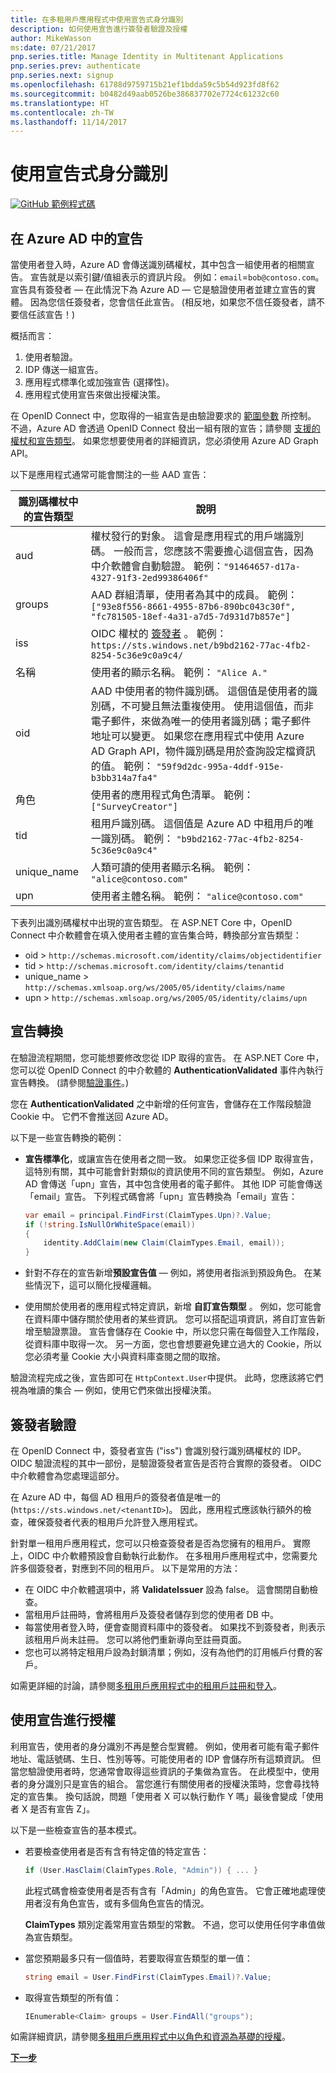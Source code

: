 ```yaml
---
title: 在多租用戶應用程式中使用宣告式身分識別
description: 如何使用宣告進行簽發者驗證及授權
author: MikeWasson
ms:date: 07/21/2017
pnp.series.title: Manage Identity in Multitenant Applications
pnp.series.prev: authenticate
pnp.series.next: signup
ms.openlocfilehash: 61788d9759715b21ef1bdda59c5b54d923fd8f62
ms.sourcegitcommit: b0482d49aab0526be386837702e7724c61232c60
ms.translationtype: HT
ms.contentlocale: zh-TW
ms.lasthandoff: 11/14/2017
---
```

# <a name="work-with-claims-based-identities"></a>使用宣告式身分識別

[![GitHub](../_images/github.png) 範例程式碼][sample application]

## <a name="claims-in-azure-ad"></a>在 Azure AD 中的宣告
當使用者登入時，Azure AD 會傳送識別碼權杖，其中包含一組使用者的相關宣告。 宣告就是以索引鍵/值組表示的資訊片段。 例如：`email`=`bob@contoso.com`。  宣告具有簽發者 &mdash; 在此情況下為 Azure AD &mdash; 它是驗證使用者並建立宣告的實體。 因為您信任簽發者，您會信任此宣告。 (相反地，如果您不信任簽發者，請不要信任該宣告！)

概括而言：

1. 使用者驗證。
2. IDP 傳送一組宣告。
3. 應用程式標準化或加強宣告 (選擇性)。
4. 應用程式使用宣告來做出授權決策。

在 OpenID Connect 中，您取得的一組宣告是由驗證要求的 [範圍參數] 所控制。 不過，Azure AD 會透過 OpenID Connect 發出一組有限的宣告；請參閱 [支援的權杖和宣告類型]。 如果您想要使用者的詳細資訊，您必須使用 Azure AD Graph API。

以下是應用程式通常可能會關注的一些 AAD 宣告：

| 識別碼權杖中的宣告類型 | 說明 |
| --- | --- |
| aud |權杖發行的對象。 這會是應用程式的用戶端識別碼。 一般而言，您應該不需要擔心這個宣告，因為中介軟體會自動驗證。 範例：`"91464657-d17a-4327-91f3-2ed99386406f"` |
| groups |AAD 群組清單，使用者為其中的成員。 範例： `["93e8f556-8661-4955-87b6-890bc043c30f", "fc781505-18ef-4a31-a7d5-7d931d7b857e"]` |
| iss |OIDC 權杖的 [簽發者] 。 範例： `https://sts.windows.net/b9bd2162-77ac-4fb2-8254-5c36e9c0a9c4/` |
| 名稱 |使用者的顯示名稱。 範例： `"Alice A."` |
| oid |AAD 中使用者的物件識別碼。 這個值是使用者的識別碼，不可變且無法重複使用。 使用這個值，而非電子郵件，來做為唯一的使用者識別碼；電子郵件地址可以變更。 如果您在應用程式中使用 Azure AD Graph API，物件識別碼是用於查詢設定檔資訊的值。 範例： `"59f9d2dc-995a-4ddf-915e-b3bb314a7fa4"` |
| 角色 |使用者的應用程式角色清單。    範例： `["SurveyCreator"]` |
| tid |租用戶識別碼。 這個值是 Azure AD 中租用戶的唯一識別碼。 範例： `"b9bd2162-77ac-4fb2-8254-5c36e9c0a9c4"` |
| unique_name |人類可讀的使用者顯示名稱。 範例： `"alice@contoso.com"` |
| upn |使用者主體名稱。 範例： `"alice@contoso.com"` |

下表列出識別碼權杖中出現的宣告類型。 在 ASP.NET Core 中，OpenID Connect 中介軟體會在填入使用者主體的宣告集合時，轉換部分宣告類型：

* oid > `http://schemas.microsoft.com/identity/claims/objectidentifier`
* tid > `http://schemas.microsoft.com/identity/claims/tenantid`
* unique_name > `http://schemas.xmlsoap.org/ws/2005/05/identity/claims/name`
* upn > `http://schemas.xmlsoap.org/ws/2005/05/identity/claims/upn`

## <a name="claims-transformations"></a>宣告轉換
在驗證流程期間，您可能想要修改您從 IDP 取得的宣告。 在 ASP.NET Core 中，您可以從 OpenID Connect 的中介軟體的 **AuthenticationValidated** 事件內執行宣告轉換。 (請參閱[驗證事件]。)

您在 **AuthenticationValidated** 之中新增的任何宣告，會儲存在工作階段驗證 Cookie 中。 它們不會推送回 Azure AD。

以下是一些宣告轉換的範例：

* **宣告標準化**，或讓宣告在使用者之間一致。 如果您正從多個 IDP 取得宣告，這特別有關，其中可能會針對類似的資訊使用不同的宣告類型。
  例如，Azure AD 會傳送「upn」宣告，其中包含使用者的電子郵件。 其他 IDP 可能會傳送「email」宣告。 下列程式碼會將「upn」宣告轉換為「email」宣告：
  
  ```csharp
  var email = principal.FindFirst(ClaimTypes.Upn)?.Value;
  if (!string.IsNullOrWhiteSpace(email))
  {
      identity.AddClaim(new Claim(ClaimTypes.Email, email));
  }
  ```
* 針對不存在的宣告新增**預設宣告值** &mdash; 例如，將使用者指派到預設角色。 在某些情況下，這可以簡化授權邏輯。
* 使用關於使用者的應用程式特定資訊，新增 **自訂宣告類型** 。 例如，您可能會在資料庫中儲存關於使用者的某些資訊。 您可以搭配這項資訊，將自訂宣告新增至驗證票證。 宣告會儲存在 Cookie 中，所以您只需在每個登入工作階段，從資料庫中取得一次。 另一方面，您也會想要避免建立過大的 Cookie，所以您必須考量 Cookie 大小與資料庫查閱之間的取捨。   

驗證流程完成之後，宣告即可在 `HttpContext.User`中提供。 此時，您應該將它們視為唯讀的集合 &mdash; 例如，使用它們來做出授權決策。

## <a name="issuer-validation"></a>簽發者驗證
在 OpenID Connect 中，簽發者宣告 ("iss") 會識別發行識別碼權杖的 IDP。 OIDC 驗證流程的其中一部份，是驗證簽發者宣告是否符合實際的簽發者。 OIDC 中介軟體會為您處理這部分。

在 Azure AD 中，每個 AD 租用戶的簽發者值是唯一的 (`https://sts.windows.net/<tenantID>`)。 因此，應用程式應該執行額外的檢查，確保簽發者代表的租用戶允許登入應用程式。

針對單一租用戶應用程式，您可以只檢查簽發者是否為您擁有的租用戶。 實際上，OIDC 中介軟體預設會自動執行此動作。 在多租用戶應用程式中，您需要允許多個簽發者，對應到不同的租用戶。 以下是常用的方法：

* 在 OIDC 中介軟體選項中，將 **ValidateIssuer** 設為 false。 這會關閉自動檢查。
* 當租用戶註冊時，會將租用戶及簽發者儲存到您的使用者 DB 中。
* 每當使用者登入時，便會查閱資料庫中的簽發者。 如果找不到簽發者，則表示該租用戶尚未註冊。 您可以將他們重新導向至註冊頁面。
* 您也可以將特定租用戶設為封鎖清單；例如，沒有為他們的訂用帳戶付費的客戶。

如需更詳細的討論，請參閱[多租用戶應用程式中的租用戶註冊和登入][signup]。

## <a name="using-claims-for-authorization"></a>使用宣告進行授權
利用宣告，使用者的身分識別不再是整合型實體。 例如，使用者可能有電子郵件地址、電話號碼、生日、性別等等。可能使用者的 IDP 會儲存所有這類資訊。 但當您驗證使用者時，您通常會取得這些資訊的子集做為宣告。 在此模型中，使用者的身分識別只是宣告的組合。 當您進行有關使用者的授權決策時，您會尋找特定的宣告集。 換句話說，問題「使用者 X 可以執行動作 Y 嗎」最後會變成「使用者 X 是否有宣告 Z」。

以下是一些檢查宣告的基本模式。

* 若要檢查使用者是否有含有特定值的特定宣告：
  
   ```csharp
   if (User.HasClaim(ClaimTypes.Role, "Admin")) { ... }
   ```
   此程式碼會檢查使用者是否有含有「Admin」的角色宣告。 它會正確地處理使用者沒有角色宣告，或有多個角色宣告的情況。
  
   **ClaimTypes** 類別定義常用宣告類型的常數。 不過，您可以使用任何字串值做為宣告類型。
* 當您預期最多只有一個值時，若要取得宣告類型的單一值：
  
  ```csharp
  string email = User.FindFirst(ClaimTypes.Email)?.Value;
  ```
* 取得宣告類型的所有值：
  
  ```csharp
  IEnumerable<Claim> groups = User.FindAll("groups");
  ```

如需詳細資訊，請參閱[多租用戶應用程式中以角色和資源為基礎的授權][authorization]。

[**下一步**][signup]


<!-- Links -->

[範圍參數]: http://nat.sakimura.org/2012/01/26/scopes-and-claims-in-openid-connect/
[支援的權杖和宣告類型]: /azure/active-directory/active-directory-token-and-claims/
[簽發者]: http://openid.net/specs/openid-connect-core-1_0.html#IDToken
[驗證事件]: authenticate.md#authentication-events
[signup]: signup.md
[Claims-Based Authorization]: /aspnet/core/security/authorization/claims
[sample application]: https://github.com/mspnp/multitenant-saas-guidance
[authorization]: authorize.md
